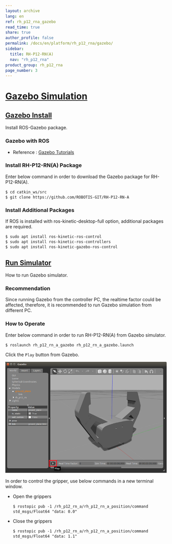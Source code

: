 ```yaml
---
layout: archive
lang: en
ref: rh_p12_rna_gazebo
read_time: true
share: true
author_profile: false
permalink: /docs/en/platform/rh_p12_rna/gazebo/
sidebar:
  title: RH-P12-RN(A)
  nav: "rh_p12_rna"
product_group: rh_p12_rna
page_number: 3
---
```


<div style="counter-reset: h1 6"></div>

# [Gazebo Simulation](#gazebo-simulation)

## [Gazebo Install](#gazebo-install)
Install ROS-Gazebo package.

### Gazebo with ROS
- Reference : [Gazebo Tutorials](http://gazebosim.org/tutorials?cat=connect_ros)

### Install RH-P12-RN(A) Package
Enter below command in order to download the Gazebo package for RH-P12-RN(A).

```
$ cd catkin_ws/src
$ git clone https://github.com/ROBOTIS-GIT/RH-P12-RN-A
```

### Install Additional Packages
If ROS is installed with ros-kinetic-desktop-full option, additional packages are required.

```
$ sudo apt install ros-kinetic-ros-control
$ sudo apt install ros-kinetic-ros-controllers
$ sudo apt install ros-kinetic-gazebo-ros-control
```

## [Run Simulator](#run-simulator)
How to run Gazebo simulator.

### Recommendation
Since running Gazebo from the controller PC, the realtime factor could be affected, therefore, it is recommended to run Gazebo simulation from different PC.

### How to Operate
Enter below command in order to run RH-P12-RN(A) from Gazebo simulator.

```
$ roslaunch rh_p12_rn_a_gazebo rh_p12_rn_a_gazebo.launch
```

Click the `Play` button from Gazebo.  

![](/assets/images/platform/rh_p12_rn/gazebo_play_button.png)  

In order to control the gripper, use below commands in a new terminal window.  

- Open the grippers

  ```
  $ rostopic pub -1 /rh_p12_rn_a/rh_p12_rn_a_position/command std_msgs/Float64 "data: 0.0"
  ```

- Close the grippers

  ```
  $ rostopic pub -1 /rh_p12_rn_a/rh_p12_rn_a_position/command std_msgs/Float64 "data: 1.1"
  ```

